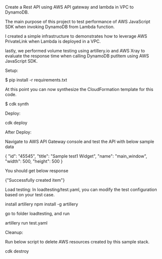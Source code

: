 Create a Rest API using AWS API gateway and lambda in VPC to DynamoDB.

The main purpose of this project to test performance of AWS JavaScript SDK when invoking DynamoDB from Lambda function.

I created a simple infrastructure to demonstrates how to leverage AWS PrivateLink when Lambda is deployed in a VPC.

lastly, we performed volume testing using artillery.io and AWS Xray to evaluate the response time when calling DynamoDB putItem using AWS JavaScript SDK.

Setup:

$ pip install -r requirements.txt

At this point you can now synthesize the CloudFormation template for this code.

$ cdk synth

Deploy:

cdk deploy

After Deploy:

Navigate to AWS API Gateway console and test the API with below sample data

{
    "id": "45545", 
    "title": "Sample test1 Widget",
    "name": "main_window",
    "width": 500,
    "height": 500
}

You should get below response

{"Successfully created item"}

Load testing:
In loadtesting/test.yaml, you can modify the test configuration based on your test case.

install artillery
npm install -g artillery

go to folder loadtesting, and run

artillery run test.yaml

Cleanup:

Run below script to delete AWS resources created by this sample stack.

cdk destroy

